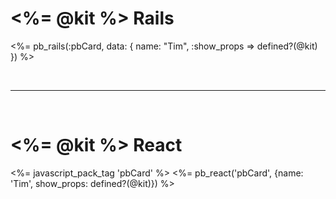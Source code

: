 # <%= @kit %> Rails
<%= pb_rails(:pbCard, data: { name: "Tim", :show_props => defined?(@kit) }) %>

<br/><hr/><br/>

# <%= @kit %> React
<%= javascript_pack_tag 'pbCard' %>
<%= pb_react('pbCard', {name: 'Tim', show_props: defined?(@kit)}) %>
